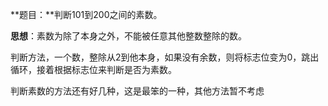 **题目：**判断101到200之间的素数。

**思想**：素数为除了本身之外，不能被任意其他整数整除的数。

判断方法，一个数，整除从2到他本身，如果没有余数，则将标志位变为0，跳出循环，接着根据标志位来判断是否为素数。

判断素数的方法还有好几种，这是最笨的一种，其他方法暂不考虑